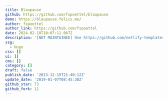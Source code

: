 ```yaml
---
title: Blaupause
github: https://github.com/fspoettel/blaupause
demo: https://blaupause.felics.me/
author: fspoettel
author_link: https://github.com/fspoettel
date: 2024-02-18T10:07:11.067Z
description: '[NOT MAINTAINED] Use https://github.com/netlify-templates/victor-hugo instead'
ssg:
  - Hugo
css: []
ui: []
cms: []
category: []
draft: false
publish_date: '2013-12-15T21:40:12Z'
update_date: '2019-01-07T08:45:38Z'
github_star: 73
github_fork: 11
---
```

